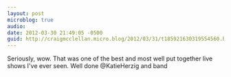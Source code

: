 ```yaml
---
layout: post
microblog: true
audio: 
date: 2012-03-30 21:49:05 -0500
guid: http://craigmcclellan.micro.blog/2012/03/31/t185921630319554560.html
---
```

Seriously, wow. That was one of the best and most well put together live shows I've ever seen. Well done @KatieHerzig and band
